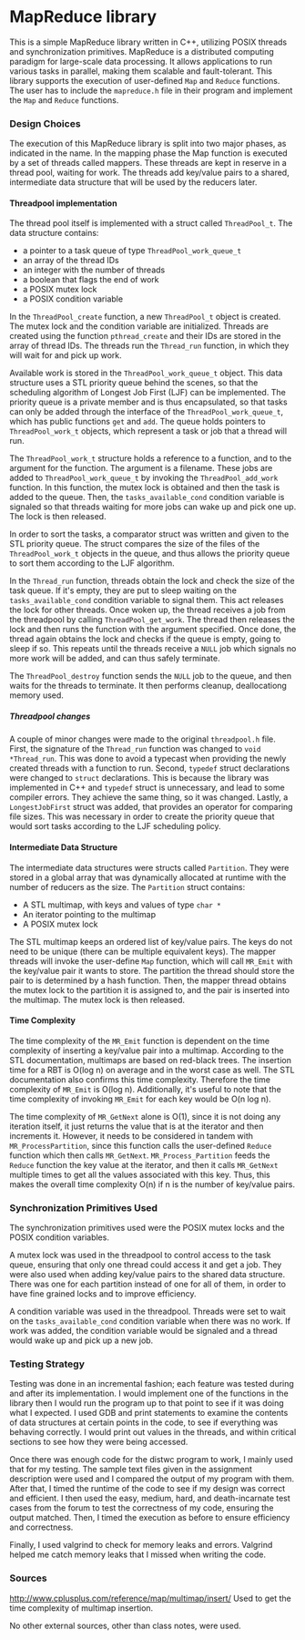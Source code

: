 # MapReduce library

This is a simple MapReduce library written in C++, utilizing POSIX threads and synchronization primitives. MapReduce is a distributed computing paradigm for large-scale data processing. It allows applications to run various tasks in parallel, making them scalable and fault-tolerant. This library supports the execution of user-defined `Map` and `Reduce` functions. The user has to include the `mapreduce.h` file in their program and implement the `Map` and `Reduce` functions.

### Design Choices

The execution of this MapReduce library is split into two major phases, as indicated in the name. In the mapping phase the Map function is executed by a set of threads called mappers. These threads are kept in reserve in a thread pool, waiting for work. The threads add key/value pairs to a shared, intermediate data structure that will be used by the reducers later.

#### Threadpool implementation

The thread pool itself is implemented with a struct called `ThreadPool_t`. The data structure contains: 
- a pointer to a task queue of type `ThreadPool_work_queue_t` 
- an array of the thread IDs
- an integer with the number of threads
- a boolean that flags the end of work
- a POSIX mutex lock
- a POSIX condition variable

In the `ThreadPool_create` function, a new `ThreadPool_t` object is created. The mutex lock and the condition variable are initialized. Threads are created using the function `pthread_create` and their IDs are stored in the array of thread IDs. The threads run the `Thread_run` function, in which they will wait for and pick up work.

Available work is stored in the `ThreadPool_work_queue_t` object. This data structure uses a STL priority queue behind the scenes, so that the scheduling algorithm of Longest Job First (LJF) can be implemented. The priority queue is a private member and is thus encapsulated, so that tasks can only be added through the interface of the `ThreadPool_work_queue_t`, which has public functions `get` and `add`. The queue holds pointers to `ThreadPool_work_t` objects, which represent a task or job that a thread will run.

The `ThreadPool_work_t` structure holds a reference to a function, and to the argument for the function. The argument is a filename. These jobs are added to `ThreadPool_work_queue_t` by invoking the `ThreadPool_add_work` function. In this function, the mutex lock is obtained and then the task is added to the queue. Then, the `tasks_available_cond` condition variable is signaled so that threads waiting for more jobs can wake up and pick one up. The lock is then released.

In order to sort the tasks, a comparator struct was written and given to the STL priority queue. The struct compares the size of the files of the `ThreadPool_work_t` objects in the queue, and thus allows the priority queue to sort them according to the LJF algorithm.

In the `Thread_run` function, threads obtain the lock and check the size of the task queue. If it's empty, they are put to sleep waiting on the `tasks_available_cond` condition variable to signal them. This act releases the lock for other threads. Once woken up, the thread receives a job from the threadpool by calling `ThreadPool_get_work`. The thread then releases the lock and then runs the function with the argument specified. Once done, the thread again obtains the lock and checks if the queue is empty, going to sleep if so. This repeats until the threads receive a `NULL` job which signals no more work will be added, and can thus safely terminate.

The `ThreadPool_destroy` function sends the `NULL` job to the queue, and then waits for the threads to terminate. It then performs cleanup, deallocationg memory used.

##### Threadpool changes
A couple of minor changes were made to the original `threadpool.h` file. 
First, the signature of the `Thread_run` function was changed to `void *Thread_run`. This was done to avoid a typecast when providing the newly created threads with a function to run.
Second, `typedef` struct declarations were changed to `struct` declarations. This is because the library was implemented in C++ and `typedef` struct is unnecessary, and lead to some compiler errors. They achieve the same thing, so it was changed.
Lastly, a `LongestJobFirst` struct was added, that provides an operator for comparing file sizes. This was necessary in order to create the priority queue that would sort tasks according to the LJF scheduling policy.

#### Intermediate Data Structure
The intermediate data structures were structs called `Partition`. They were stored in a global array that was dynamically allocated at runtime with the number of reducers as the size. The `Partition` struct contains:
- A STL multimap, with keys and values of type `char *`
- An iterator pointing to the multimap
- A POSIX mutex lock

The STL multimap keeps an ordered list of key/value pairs. The keys do not need to be unique (there can be multiple equivalent keys).
The mapper threads will invoke the user-define `Map` function, which will call `MR_Emit` with the key/value pair it wants to store. The partition the thread should store the pair to is determined by a hash function. Then, the mapper thread obtains the mutex lock to the partition it is assigned to, and the pair is inserted into the multimap. The mutex lock is then released.

#### Time Complexity
The time complexity of the `MR_Emit` function is dependent on the time complexity of inserting a key/value pair into a multimap. According to the STL documentation, multimaps are based on red-black trees. The insertion time for a RBT is O(log n) on average and in the worst case as well. The STL documentation also confirms this time complexity. Therefore the time complexity of `MR_Emit` is O(log n). Additionally, it's useful to note that the time complexity of invoking `MR_Emit` for each key would be O(n log n).

The time complexity of `MR_GetNext` alone is O(1), since it is not doing any iteration itself, it just returns the value that is at the iterator and then increments it. However, it needs to be considered in tandem with `MR_ProcessPartition`, since this function calls the user-defined `Reduce` function which then calls `MR_GetNext`. `MR_Process_Partition` feeds the `Reduce` function the key value at the iterator, and then it calls `MR_GetNext` multiple times to get all the values associated with this key. Thus, this makes the overall time complexity O(n) if n is the number of key/value pairs.

### Synchronization Primitives Used

The synchronization primitives used were the POSIX mutex locks and the POSIX condition variables. 

A mutex lock was used in the threadpool to control access to the task queue, ensuring that only one thread could access it and get a job. They were also used when adding key/value pairs to the shared data structure. There was one for each partition instead of one for all of them, in order to have fine grained locks and to improve efficiency.

A condition variable was used in the threadpool. Threads were set to wait on the `tasks_available_cond` condition variable when there was no work. If work was added, the condition variable would be signaled and a thread would wake up and pick up a new job.

### Testing Strategy

Testing was done in an incremental fashion; each feature was tested during and after its implementation. I would implement one of the functions in the library then I would run the program up to that point to see if it was doing what I expected. I used GDB and print statements to examine the contents of data structures at certain points in the code, to see if everything was behaving correctly. I would print out values in the threads, and within critical sections to see how they were being accessed.

Once there was enough code for the distwc program to work, I mainly used that for my testing. The sample text files given in the assignment description were used and I compared the output of my program with them. After that, I timed the runtime of the code to see if my design was correct and efficient. I then used the easy, medium, hard, and death-incarnate test cases from the forum to test the correctness of my code, ensuring the output matched. Then, I timed the execution as before to ensure efficiency and correctness.

Finally, I used valgrind to check for memory leaks and errors. Valgrind helped me catch memory leaks that I missed when writing the code.

### Sources
http://www.cplusplus.com/reference/map/multimap/insert/
Used to get the time complexity of multimap insertion.

No other external sources, other than class notes, were used.